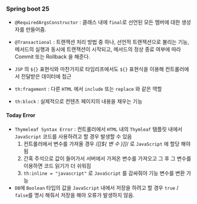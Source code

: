 ### Spring boot 25

- `@RequiredArgsConstructor` : 클래스 내에 `final`로 선언된 모든 멤버에 대한 생성자를 만들어줌.
- `@Transactional` : 트랜잭션 처리 방법 중 하나, 선언적 트랜잭션으로 불리는 기능, 메서드의 실행과 동시에 트랜잭션이 시작되고, 메서드의 정상 종료 여부에 따라 Commit 또는 Rollback 을 해준다.

- `JSP` 의 `${}` 표현식와 마찬가지로 타임리프에서도 `${}` 표현식을 이용해 컨트롤러에서 전달받은 데이터에 접근
- `th:fragement` : 다른 `HTML` 에서 `include` 또는 `replace` 와 같은 역할
- `th:block` : 실제적으로 컨텐츠 페이지의 내용을 채우는 기능

#### Today Error

- `Thymeleaf Syntax Error` : 컨트롤러에서 `HTML` 내의 `Thymleaf` 탬플릿 내에서 `JavaScript` 코드를 사용하려고 할 경우 발생할 수 있음
  1. 컨트롤러에서 변수를 가져올 경우 /*[[${ 변 수 }]]*/ 로 `JavaScript` 에 할당 해야됨
  2. 간혹 주석으로 값이 들어가서 서버에서 가져온 변수를 가져오고 그 후 그 변수를 이용하면 코드 읽기가 더 쉬워짐
  3. `th:inline = "javascript"` 로 `JavaScript` 를 감싸줘야 기능 변수를 변환 가능
- `DB`에 `Boolean` 타입의 값을 `JavaScript` 내에서 저장을 하려고 할 경우 `true` / `false`를 명시 해줘서 저장을 해야 오류가 발생하지 않음.